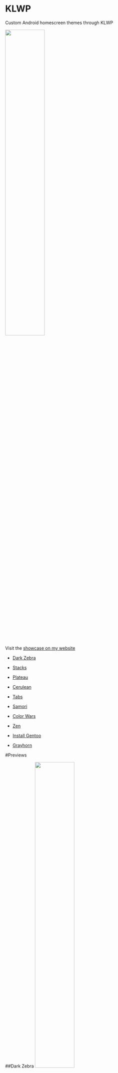 # KLWP


Custom Android homescreen themes through KLWP

<img src="https://raw.githubusercontent.com/ensorcell/KLWP/homescreens/dark_zebra/irl.jpg" width=50%>

Visit the [showcase on my website](http://ensorcell.github.io/homescreen)



 - <a href=#dark-zebra>Dark Zebra</a>

 - <a href=#stacks>Stacks</a>

 - <a href=#plateau>Plateau</a>
 
 - <a href=#cerulean>Cerulean</a>

  - <a href=#tabs>Tabs</a>

 - <a href=#samori>Samori</a>

 - <a href=#color-wars>Color Wars</a>
 
 - <a href=#zen>Zen</a>

 - <a href=#install-gentoo>Install Gentoo</a>

 - <a href=#grayhorn>Grayhorn</a>


#Previews



##Dark Zebra
<img src="https://raw.githubusercontent.com/ensorcell/KLWP/homescreens/dark_zebra/render.png" width=50%>

##Stacks
<a href="https://raw.githubusercontent.com/ensorcell/KLWP/homescreens/stacks/webm.webm">
<img src="https://raw.githubusercontent.com/ensorcell/KLWP/homescreens/stacks/render.png" width=50%>
</a>

##Plateau
<img src="https://raw.githubusercontent.com/ensorcell/KLWP/homescreens/plateau/render.png" width=50%>
<img src="https://raw.githubusercontent.com/ensorcell/KLWP/homescreens/plateau/render_alt.png" width=50%>

##Cerulean
<img src="https://raw.githubusercontent.com/ensorcell/KLWP/homescreens/cerulean/render.jpg" width=50%>

##Tabs
<img src="https://raw.githubusercontent.com/ensorcell/KLWP/homescreens/tabs/render.jpg" width=50%>

##Samori
<img src="https://raw.githubusercontent.com/ensorcell/KLWP/homescreens/samori/screen.png" width=50%>

##Color Wars
<a href="https://raw.githubusercontent.com/ensorcell/KLWP/homescreens/color_wars/webm.webm">
<img src="https://raw.githubusercontent.com/ensorcell/KLWP/homescreens/color_wars/screen.png" width=50%>
</a>

##Zen
<a href="https://raw.githubusercontent.com/ensorcell/KLWP/homescreens/zen/webm.webm">
<img src="https://raw.githubusercontent.com/ensorcell/KLWP/homescreens/zen/screen.png" width=50%>
</a>

##Install Gentoo
<img src="https://raw.githubusercontent.com/ensorcell/KLWP/homescreens/install_gentoo/screen.png" width=50%>

##Grayhorn
<a href="https://raw.githubusercontent.com/ensorcell/KLWP/homescreens/grayhorn/webm.webm">
<img src="https://raw.githubusercontent.com/ensorcell/KLWP/homescreens/grayhorn/screen.png" width=50%>
</a>
